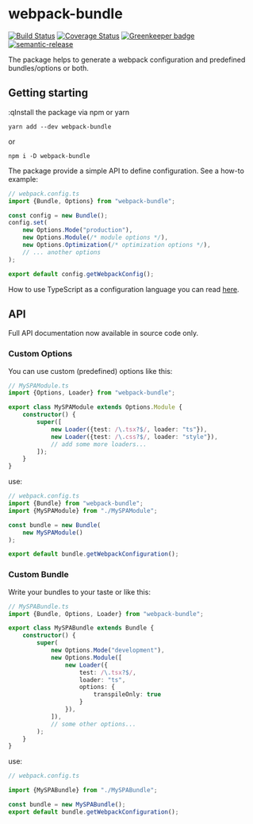 # webpack-bundle

[![Build Status](https://travis-ci.org/izatop/webpack-bundle.svg?branch=master)](https://travis-ci.org/izatop/webpack-bundle)
[![Coverage Status](https://coveralls.io/repos/github/izatop/webpack-bundle/badge.svg)](https://coveralls.io/github/izatop/webpack-bundle)
[![Greenkeeper badge](https://badges.greenkeeper.io/izatop/webpack-bundle.svg)](https://greenkeeper.io/)
[![semantic-release](https://img.shields.io/badge/%20%20%F0%9F%93%A6%F0%9F%9A%80-semantic--release-e10079.svg)](https://github.com/semantic-release/semantic-release)

The package helps to generate a webpack configuration and predefined
bundles/options or both.

## Getting starting

:qInstall the package via npm or yarn

`yarn add --dev webpack-bundle` 

or 

`npm i -D webpack-bundle`

The package provide a simple API to define configuration. See a how-to example:

```typescript
// webpack.config.ts
import {Bundle, Options} from "webpack-bundle";

const config = new Bundle();
config.set(
    new Options.Mode("production"),
    new Options.Module(/* module options */),
    new Options.Optimization(/* optimization options */),
    // ... another options
);

export default config.getWebpackConfig();

```

How to use TypeScript as a configuration language
you can read [here](https://webpack.js.org/configuration/configuration-languages/#typescript).

## API

Full API documentation now available in source code only. 

### Custom Options

You can use custom (predefined) options like this:

```typescript
// MySPAModule.ts
import {Options, Loader} from "webpack-bundle";

export class MySPAModule extends Options.Module {
    constructor() {
        super([
            new Loader({test: /\.tsx?$/, loader: "ts"}),
            new Loader({test: /\.css?$/, loader: "style"}),
            // add some more loaders...
        ]);
    }
}

```

use:

```typescript
// webpack.config.ts
import {Bundle} from "webpack-bundle";
import {MySPAModule} from "./MySPAModule";

const bundle = new Bundle(
    new MySPAModule()
);

export default bundle.getWebpackConfiguration();

```

### Custom Bundle

Write your bundles to your taste or like this:


```typescript
// MySPABundle.ts
import {Bundle, Options, Loader} from "webpack-bundle";

export class MySPABundle extends Bundle {
    constructor() {
        super(
            new Options.Mode("development"),
            new Options.Module([
                new Loader({
                    test: /\.tsx?$/,
                    loader: "ts",
                    options: {
                        transpileOnly: true
                    }
                }),
            ]),
            // some other options...
        );
    }
}

```

use:

```typescript
// webpack.config.ts

import {MySPABundle} from "./MySPABundle";

const bundle = new MySPABundle();
export default bundle.getWebpackConfiguration();

```
